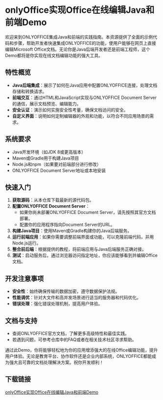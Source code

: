 # onlyOffice实现Office在线编辑Java和前端Demo

欢迎来到ONLYOFFICE集成Java和前端的实践指南。本资源提供了全面的示例代码和步骤，帮助开发者快速集成ONLYOFFICE的功能，使用户能够在网页上直接编辑Microsoft Office文档。无论你是Java后端开发者还是前端工程师，这个Demo都将是你实现在线文档编辑功能的强大工具。

## 特性概览

- **Java后端集成**：展示了如何在Java应用中配置ONLYOFFICE连接，处理文档存储和转换请求。
- **前端交互**：通过HTML和JavaScript实现与ONLYOFFICE Document Server的通信，展示文档预览、编辑能力。
- **安全认证**：演示如何实施安全性考量，确保文档访问的安全。
- **自定义界面**：说明如何定制编辑器的外观和功能，以符合不同应用场景的需求。

## 系统要求

- Java开发环境（如JDK 8或更高版本）
- Maven或Gradle用于构建Java项目
- Node.js和npm（如果要对前端部分进行修改）
- ONLYOFFICE Document Server地址或本地安装

## 快速入门

1. **获取源码**：从本仓库下载最新的源代码包。
2. **配置ONLYOFFICE Document Server**：
   - 如果你尚未部署ONLYOFFICE Document Server，请先按照其官方文档部署。
   - 配置你的应用程序指向Document Server的URL。
3. **构建Java项目**：使用Maven或Gradle构建你的Java后端服务。
4. **运行前端应用**：如果你需要调整前端界面或功能，可以克隆前端代码，并用Node.js运行。
5. **整合前后端**：根据提供的教程，将前端应用与Java后端服务正确对接。
6. **测试**：启动服务后，通过浏览器访问指定地址，你应该能够看到并编辑Office文档。

## 开发注意事项

- **安全性**：始终确保传输的数据加密，遵守数据保护法规。
- **性能调优**：针对大文件和高并发场景进行适当的服务器和代码优化。
- **错误处理**：强化错误处理机制，提高用户体验。

## 文档与支持

- 查阅ONLYOFFICE官方文档，了解更多高级特性和最佳实践。
- 若遇到问题，可参考仓库中的FAQ或者在相关技术社区寻求帮助。

通过此Demo，你将能够轻松地为你的应用增添强大的在线Office编辑功能，提升用户体验。无论是教育平台、协作软件还是企业内部系统，ONLYOFFICE都能成为强大且可靠的文档处理解决方案。祝你开发顺利！

## 下载链接

[onlyOffice实现Office在线编辑Java和前端Demo](https://pan.quark.cn/s/7bef5b19de56)